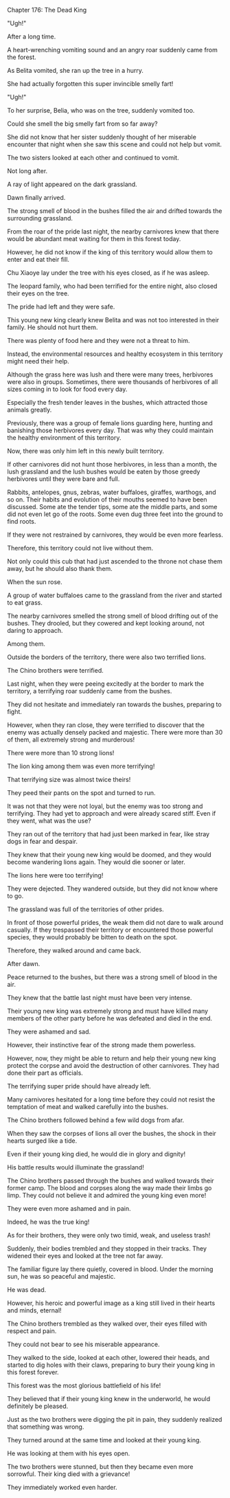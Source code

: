 Chapter 176: The Dead King

"Ugh\!"

After a long time.

A heart-wrenching vomiting sound and an angry roar suddenly came from the forest.

As Belita vomited, she ran up the tree in a hurry.

She had actually forgotten this super invincible smelly fart\!

"Ugh\!"

To her surprise, Belia, who was on the tree, suddenly vomited too.

Could she smell the big smelly fart from so far away?

She did not know that her sister suddenly thought of her miserable encounter that night when she saw this scene and could not help but vomit.

The two sisters looked at each other and continued to vomit.

Not long after.

A ray of light appeared on the dark grassland.

Dawn finally arrived.

The strong smell of blood in the bushes filled the air and drifted towards the surrounding grassland.

From the roar of the pride last night, the nearby carnivores knew that there would be abundant meat waiting for them in this forest today.

However, he did not know if the king of this territory would allow them to enter and eat their fill.

Chu Xiaoye lay under the tree with his eyes closed, as if he was asleep.

The leopard family, who had been terrified for the entire night, also closed their eyes on the tree.

The pride had left and they were safe.

This young new king clearly knew Belita and was not too interested in their family. He should not hurt them.

There was plenty of food here and they were not a threat to him.

Instead, the environmental resources and healthy ecosystem in this territory might need their help.

Although the grass here was lush and there were many trees, herbivores were also in groups. Sometimes, there were thousands of herbivores of all sizes coming in to look for food every day.

Especially the fresh tender leaves in the bushes, which attracted those animals greatly.

Previously, there was a group of female lions guarding here, hunting and banishing those herbivores every day. That was why they could maintain the healthy environment of this territory.

Now, there was only him left in this newly built territory.

If other carnivores did not hunt those herbivores, in less than a month, the lush grassland and the lush bushes would be eaten by those greedy herbivores until they were bare and full.

Rabbits, antelopes, gnus, zebras, water buffaloes, giraffes, warthogs, and so on. Their habits and evolution of their mouths seemed to have been discussed. Some ate the tender tips, some ate the middle parts, and some did not even let go of the roots. Some even dug three feet into the ground to find roots.

If they were not restrained by carnivores, they would be even more fearless.

Therefore, this territory could not live without them.

Not only could this cub that had just ascended to the throne not chase them away, but he should also thank them.

When the sun rose.

A group of water buffaloes came to the grassland from the river and started to eat grass.

The nearby carnivores smelled the strong smell of blood drifting out of the bushes. They drooled, but they cowered and kept looking around, not daring to approach.

Among them.

Outside the borders of the territory, there were also two terrified lions.

The Chino brothers were terrified.

Last night, when they were peeing excitedly at the border to mark the territory, a terrifying roar suddenly came from the bushes.

They did not hesitate and immediately ran towards the bushes, preparing to fight.

However, when they ran close, they were terrified to discover that the enemy was actually densely packed and majestic. There were more than 30 of them, all extremely strong and murderous\!

There were more than 10 strong lions\!

The lion king among them was even more terrifying\!

That terrifying size was almost twice theirs\!

They peed their pants on the spot and turned to run.

It was not that they were not loyal, but the enemy was too strong and terrifying. They had yet to approach and were already scared stiff. Even if they went, what was the use?

They ran out of the territory that had just been marked in fear, like stray dogs in fear and despair.

They knew that their young new king would be doomed, and they would become wandering lions again. They would die sooner or later.

The lions here were too terrifying\!

They were dejected. They wandered outside, but they did not know where to go.

The grassland was full of the territories of other prides.

In front of those powerful prides, the weak them did not dare to walk around casually. If they trespassed their territory or encountered those powerful species, they would probably be bitten to death on the spot.

Therefore, they walked around and came back.

After dawn.

Peace returned to the bushes, but there was a strong smell of blood in the air.

They knew that the battle last night must have been very intense.

Their young new king was extremely strong and must have killed many members of the other party before he was defeated and died in the end.

They were ashamed and sad.

However, their instinctive fear of the strong made them powerless.

However, now, they might be able to return and help their young new king protect the corpse and avoid the destruction of other carnivores. They had done their part as officials.

The terrifying super pride should have already left.

Many carnivores hesitated for a long time before they could not resist the temptation of meat and walked carefully into the bushes.

The Chino brothers followed behind a few wild dogs from afar.

When they saw the corpses of lions all over the bushes, the shock in their hearts surged like a tide.

Even if their young king died, he would die in glory and dignity\!

His battle results would illuminate the grassland\!

The Chino brothers passed through the bushes and walked towards their former camp. The blood and corpses along the way made their limbs go limp. They could not believe it and admired the young king even more\!

They were even more ashamed and in pain.

Indeed, he was the true king\!

As for their brothers, they were only two timid, weak, and useless trash\!

Suddenly, their bodies trembled and they stopped in their tracks. They widened their eyes and looked at the tree not far away.

The familiar figure lay there quietly, covered in blood. Under the morning sun, he was so peaceful and majestic.

He was dead.

However, his heroic and powerful image as a king still lived in their hearts and minds, eternal\!

The Chino brothers trembled as they walked over, their eyes filled with respect and pain.

They could not bear to see his miserable appearance.

They walked to the side, looked at each other, lowered their heads, and started to dig holes with their claws, preparing to bury their young king in this forest forever.

This forest was the most glorious battlefield of his life\!

They believed that if their young king knew in the underworld, he would definitely be pleased.

Just as the two brothers were digging the pit in pain, they suddenly realized that something was wrong.

They turned around at the same time and looked at their young king.

He was looking at them with his eyes open.

The two brothers were stunned, but then they became even more sorrowful. Their king died with a grievance\!

They immediately worked even harder.
